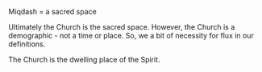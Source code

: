 Miqdash
= a sacred space

Ultimately the Church is the sacred space.
However, the Church is a demographic - not a time or place.
So, we a bit of necessity for flux in our definitions.

The Church is the dwelling place of the Spirit.

